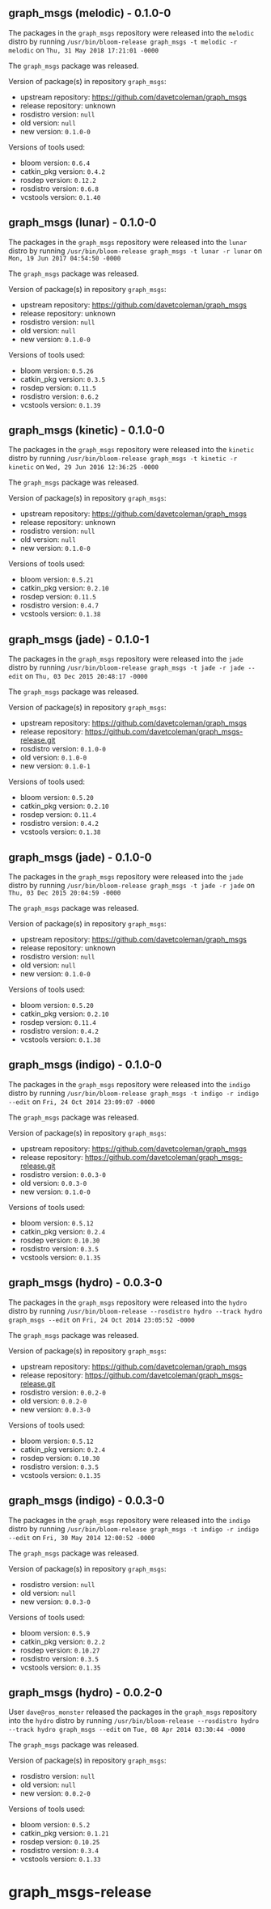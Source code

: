## graph_msgs (melodic) - 0.1.0-0

The packages in the `graph_msgs` repository were released into the `melodic` distro by running `/usr/bin/bloom-release graph_msgs -t melodic -r melodic` on `Thu, 31 May 2018 17:21:01 -0000`

The `graph_msgs` package was released.

Version of package(s) in repository `graph_msgs`:

- upstream repository: https://github.com/davetcoleman/graph_msgs
- release repository: unknown
- rosdistro version: `null`
- old version: `null`
- new version: `0.1.0-0`

Versions of tools used:

- bloom version: `0.6.4`
- catkin_pkg version: `0.4.2`
- rosdep version: `0.12.2`
- rosdistro version: `0.6.8`
- vcstools version: `0.1.40`


## graph_msgs (lunar) - 0.1.0-0

The packages in the `graph_msgs` repository were released into the `lunar` distro by running `/usr/bin/bloom-release graph_msgs -t lunar -r lunar` on `Mon, 19 Jun 2017 04:54:50 -0000`

The `graph_msgs` package was released.

Version of package(s) in repository `graph_msgs`:

- upstream repository: https://github.com/davetcoleman/graph_msgs
- release repository: unknown
- rosdistro version: `null`
- old version: `null`
- new version: `0.1.0-0`

Versions of tools used:

- bloom version: `0.5.26`
- catkin_pkg version: `0.3.5`
- rosdep version: `0.11.5`
- rosdistro version: `0.6.2`
- vcstools version: `0.1.39`


## graph_msgs (kinetic) - 0.1.0-0

The packages in the `graph_msgs` repository were released into the `kinetic` distro by running `/usr/bin/bloom-release graph_msgs -t kinetic -r kinetic` on `Wed, 29 Jun 2016 12:36:25 -0000`

The `graph_msgs` package was released.

Version of package(s) in repository `graph_msgs`:

- upstream repository: https://github.com/davetcoleman/graph_msgs
- release repository: unknown
- rosdistro version: `null`
- old version: `null`
- new version: `0.1.0-0`

Versions of tools used:

- bloom version: `0.5.21`
- catkin_pkg version: `0.2.10`
- rosdep version: `0.11.5`
- rosdistro version: `0.4.7`
- vcstools version: `0.1.38`


## graph_msgs (jade) - 0.1.0-1

The packages in the `graph_msgs` repository were released into the `jade` distro by running `/usr/bin/bloom-release graph_msgs -t jade -r jade --edit` on `Thu, 03 Dec 2015 20:48:17 -0000`

The `graph_msgs` package was released.

Version of package(s) in repository `graph_msgs`:
- upstream repository: https://github.com/davetcoleman/graph_msgs
- release repository: https://github.com/davetcoleman/graph_msgs-release.git
- rosdistro version: `0.1.0-0`
- old version: `0.1.0-0`
- new version: `0.1.0-1`

Versions of tools used:
- bloom version: `0.5.20`
- catkin_pkg version: `0.2.10`
- rosdep version: `0.11.4`
- rosdistro version: `0.4.2`
- vcstools version: `0.1.38`


## graph_msgs (jade) - 0.1.0-0

The packages in the `graph_msgs` repository were released into the `jade` distro by running `/usr/bin/bloom-release graph_msgs -t jade -r jade` on `Thu, 03 Dec 2015 20:04:59 -0000`

The `graph_msgs` package was released.

Version of package(s) in repository `graph_msgs`:
- upstream repository: https://github.com/davetcoleman/graph_msgs
- release repository: unknown
- rosdistro version: `null`
- old version: `null`
- new version: `0.1.0-0`

Versions of tools used:
- bloom version: `0.5.20`
- catkin_pkg version: `0.2.10`
- rosdep version: `0.11.4`
- rosdistro version: `0.4.2`
- vcstools version: `0.1.38`


## graph_msgs (indigo) - 0.1.0-0

The packages in the `graph_msgs` repository were released into the `indigo` distro by running `/usr/bin/bloom-release graph_msgs -t indigo -r indigo --edit` on `Fri, 24 Oct 2014 23:09:07 -0000`

The `graph_msgs` package was released.

Version of package(s) in repository `graph_msgs`:
- upstream repository: https://github.com/davetcoleman/graph_msgs
- release repository: https://github.com/davetcoleman/graph_msgs-release.git
- rosdistro version: `0.0.3-0`
- old version: `0.0.3-0`
- new version: `0.1.0-0`

Versions of tools used:
- bloom version: `0.5.12`
- catkin_pkg version: `0.2.4`
- rosdep version: `0.10.30`
- rosdistro version: `0.3.5`
- vcstools version: `0.1.35`


## graph_msgs (hydro) - 0.0.3-0

The packages in the `graph_msgs` repository were released into the `hydro` distro by running `/usr/bin/bloom-release --rosdistro hydro --track hydro graph_msgs --edit` on `Fri, 24 Oct 2014 23:05:52 -0000`

The `graph_msgs` package was released.

Version of package(s) in repository `graph_msgs`:
- upstream repository: https://github.com/davetcoleman/graph_msgs
- release repository: https://github.com/davetcoleman/graph_msgs-release.git
- rosdistro version: `0.0.2-0`
- old version: `0.0.2-0`
- new version: `0.0.3-0`

Versions of tools used:
- bloom version: `0.5.12`
- catkin_pkg version: `0.2.4`
- rosdep version: `0.10.30`
- rosdistro version: `0.3.5`
- vcstools version: `0.1.35`


## graph_msgs (indigo) - 0.0.3-0

The packages in the `graph_msgs` repository were released into the `indigo` distro by running `/usr/bin/bloom-release graph_msgs -t indigo -r indigo --edit` on `Fri, 30 May 2014 12:00:52 -0000`

The `graph_msgs` package was released.

Version of package(s) in repository `graph_msgs`:
- rosdistro version: `null`
- old version: `null`
- new version: `0.0.3-0`

Versions of tools used:
- bloom version: `0.5.9`
- catkin_pkg version: `0.2.2`
- rosdep version: `0.10.27`
- rosdistro version: `0.3.5`
- vcstools version: `0.1.35`


## graph_msgs (hydro) - 0.0.2-0

User `dave@ros_monster` released the packages in the `graph_msgs` repository into the `hydro` distro by running `/usr/bin/bloom-release --rosdistro hydro --track hydro graph_msgs --edit` on `Tue, 08 Apr 2014 03:30:44 -0000`

The `graph_msgs` package was released.

Version of package(s) in repository `graph_msgs`:
- rosdistro version: `null`
- old version: `null`
- new version: `0.0.2-0`

Versions of tools used:
- bloom version: `0.5.2`
- catkin_pkg version: `0.1.21`
- rosdep version: `0.10.25`
- rosdistro version: `0.3.4`
- vcstools version: `0.1.33`


graph_msgs-release
==================
